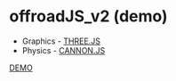 # offroadJS_v2 (demo)
- Graphics - [THREE.JS]
- Physics - [CANNON.JS]

[DEMO]

[THREE.JS]: <https://github.com/mrdoob/three.js/>
[CANNON.JS]: <https://github.com/pmndrs/cannon-es>
[DEMO]: <https://tomo0613.github.io/offroadJS_v2_demo/>
